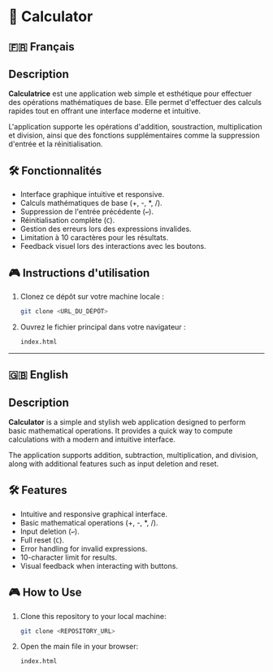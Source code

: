 # 🧮 Calculator

## 🇫🇷 Français 

## Description
**Calculatrice** est une application web simple et esthétique pour effectuer des opérations mathématiques de base. Elle permet d'effectuer des calculs rapides tout en offrant une interface moderne et intuitive.

L'application supporte les opérations d'addition, soustraction, multiplication et division, ainsi que des fonctions supplémentaires comme la suppression d'entrée et la réinitialisation.


## 🛠️ Fonctionnalités
- Interface graphique intuitive et responsive.
- Calculs mathématiques de base (+, -, *, /).
- Suppression de l'entrée précédente (`↩`).
- Réinitialisation complète (`C`).
- Gestion des erreurs lors des expressions invalides.
- Limitation à 10 caractères pour les résultats.
- Feedback visuel lors des interactions avec les boutons.


## 🎮 Instructions d'utilisation
1. Clonez ce dépôt sur votre machine locale :
   ```bash
   git clone <URL_DU_DÉPÔT>
   ```
2. Ouvrez le fichier principal dans votre navigateur :
   ```bash
   index.html
   ```

--- 

## 🇬🇧 **English**

## Description
**Calculator** is a simple and stylish web application designed to perform basic mathematical operations. It provides a quick way to compute calculations with a modern and intuitive interface.

The application supports addition, subtraction, multiplication, and division, along with additional features such as input deletion and reset.



## 🛠️ Features
- Intuitive and responsive graphical interface.
- Basic mathematical operations (+, -, *, /).
- Input deletion (`↩`).
- Full reset (`C`).
- Error handling for invalid expressions.
- 10-character limit for results.
- Visual feedback when interacting with buttons.



## 🎮 How to Use
1. Clone this repository to your local machine:
   ```bash
   git clone <REPOSITORY_URL>
   ```
2. Open the main file in your browser:
   ```bash
   index.html
   ```


